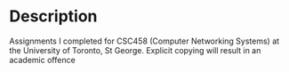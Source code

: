 # Description
Assignments I completed for CSC458 (Computer Networking Systems) at the University of Toronto, St George. Explicit copying will result in an academic offence 
